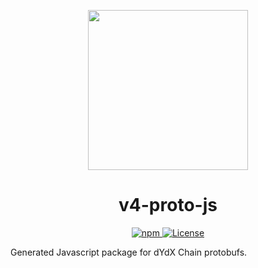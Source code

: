 <p align="center"><img src="https://dydx.exchange/icon.svg?" width="256" /></p>

<h1 align="center">v4-proto-js</h1>

<div align="center">
  <a href='https://www.npmjs.com/package/@dydxprotocol/v4-proto'>
    <img src='https://img.shields.io/npm/v/@dydxprotocol/v4-proto.svg' alt='npm'/>
  </a>
  <a href='https://github.com/dydxprotocol/v4-chain/blob/main/v4-proto-js/LICENSE'>
    <img src='https://img.shields.io/badge/License-AGPL_v3-blue.svg' alt='License' />
  </a>
</div>

Generated Javascript package for dYdX Chain protobufs.
